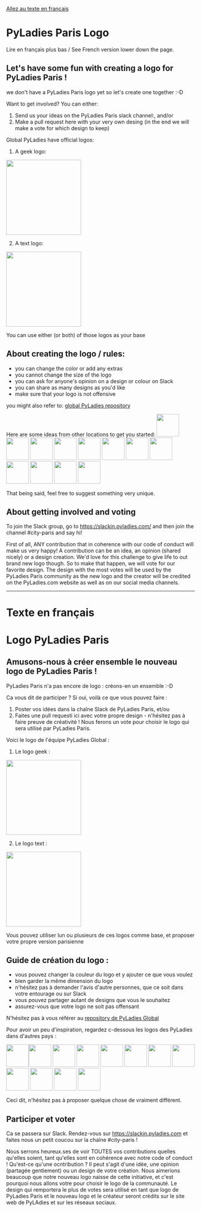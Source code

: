 [Allez au texte en francais](#texte-en-français)


# PyLadies Paris Logo

Lire en français plus bas / See French version lower down the page.

## Let's have some fun with creating a logo for PyLadies Paris !

we don't have a PyLadies Paris logo yet so let's create one together :-D

Want to get involved? You can either:
1. Send us your ideas on the PyLadies Paris slack channel:, and/or
2. Make a pull request here with your very own desing (in the end we will make a vote for which design to keep)

Global PyLadies have official logos:

1. A geek logo:
<img src="https://github.com/pyladies/pyladies-assets/blob/master/geek/png/pylady_geek_full_standard.png" width="200">

2. A text logo: 
<img src="https://github.com/pyladies/pyladies-assets/blob/master/wordmark/png/pyladies_wordmark_standard_black.png" width="200">

You can use either (or both) of those logos as your base

## About creating the logo / rules:

- you can change the color or add any extras
- you cannot change the size of the logo
- you can ask for anyone's opinion on a design or colour on Slack
- you can share as many designs as you'd like
- make sure that your logo is not offensive

you might also refer to: [global PyLadies repository](https://github.com/pyladies/pyladies-assets)

Here are some ideas from other locations to get you started:
<img src="https://github.com/pyladies/pyladies-assets/blob/master/locations/pyladies_amsterdam_logo.jpeg" width="60"><img src="https://github.com/pyladies/pyladies-assets/blob/master/locations/pyladies_australia_logo.png" width="60">
<img src="https://github.com/pyladies/pyladies-assets/blob/master/locations/pyladies_salvador_logo.png" width="60">
<img src="https://github.com/pyladies/pyladies-assets/blob/master/locations/LA/pyladies_la_logo.png" width="60">
<img src="https://github.com/pyladies/pyladies-assets/blob/master/locations/pyladies_berlin_logo.png" width="60">
<img src="https://github.com/pyladies/pyladies-assets/blob/master/locations/DC/pyladies_dc_logo.png" width="60">
<img src="https://github.com/pyladies/pyladies-assets/blob/master/locations/pyladies_brasil_logo.png" width="60">
<img src="https://github.com/pyladies/pyladies-assets/blob/master/locations/pyladies_pdx_logo.png" width="60">
<img src="https://github.com/pyladies/pyladies-assets/blob/master/locations/pyladies_taiwan_logo.png" width="60">
<img src="https://github.com/pyladies/pyladies-assets/blob/master/locations/pyladies_poland_logo.png" width="60">
<img src="https://github.com/pyladies/pyladies-assets/blob/master/locations/Recife-BR/logo_wordmark_pyladies_recife.png" width="60">
<img src="https://pbs.twimg.com/profile_images/1247876648847806465/hGUaaPTW_400x400.jpg" width="60">

That being said, feel free to suggest something very unique.

## About getting involved and voting
To join the Slack group, go to https://slackin.pyladies.com/ and then join the channel #city-paris and say hi!

First of all, ANY contribution that in coherence with our code of conduct will make us very happy! A contribution can be an idea, an opinion (shared nicely) or a design creation. We'd love for this challenge to give life to out brand new logo though. So to make that happen, we will vote for our favorite design. The design with the most votes will be used by the PyLadies Paris community as the new logo and the creator will be credited on the PyLadies.com website as well as on our social media channels.

---
# Texte en français

# Logo PyLadies Paris

## Amusons-nous à créer ensemble le nouveau logo de PyLadies Paris !

PyLadies Paris n'a pas encore de logo : créons-en un ensemble :-D

Ca vous dit de participer ? Si oui, voilà ce que vous pouvez faire :
1. Poster vos idées dans la chaîne Slack de PyLadies Paris, et/ou
2. Faites une pull requesti ici avec votre propre design - n'hésitez pas à faire preuve de créativité ! Nous ferons un vote pour choisir le logo qui sera utilisé par PyLadies Paris.

Voici le logo de l'équipe PyLadies Global :

1. Le logo geek :
<img src="https://github.com/pyladies/pyladies-assets/blob/master/geek/png/pylady_geek_full_standard.png" width="200">

2. Le logo text : 
<img src="https://github.com/pyladies/pyladies-assets/blob/master/wordmark/png/pyladies_wordmark_standard_black.png" width="200">

Vous pouvez utiliser lun ou plusieurs de ces logos comme base, et proposer votre propre version parisienne

## Guide de création du logo :

- vous pouvez changer la couleur du logo et y ajouter ce que vous voulez
- bien garder la même dimension du logo
- n'hésitez pas à demander l'avis d'autre personnes, que ce soit dans votre entourage ou sur Slack
- vous pouvez partager autant de designs que vous le souhaitez
- assurez-vous que votre logo ne soit pas offensant

N'hésitez pas à vous référer au [repository de PyLadies Global](https://github.com/pyladies/pyladies-assets)

Pour avoir un peu d'inspiration, regardez c-dessous les logos des PyLadies dans d'autres pays :

<img src="https://github.com/pyladies/pyladies-assets/blob/master/locations/pyladies_amsterdam_logo.jpeg" width="60"><img src="https://github.com/pyladies/pyladies-assets/blob/master/locations/pyladies_australia_logo.png" width="60">
<img src="https://github.com/pyladies/pyladies-assets/blob/master/locations/pyladies_salvador_logo.png" width="60">
<img src="https://github.com/pyladies/pyladies-assets/blob/master/locations/LA/pyladies_la_logo.png" width="60">
<img src="https://github.com/pyladies/pyladies-assets/blob/master/locations/pyladies_berlin_logo.png" width="60">
<img src="https://github.com/pyladies/pyladies-assets/blob/master/locations/DC/pyladies_dc_logo.png" width="60">
<img src="https://github.com/pyladies/pyladies-assets/blob/master/locations/pyladies_brasil_logo.png" width="60">
<img src="https://github.com/pyladies/pyladies-assets/blob/master/locations/pyladies_pdx_logo.png" width="60">
<img src="https://github.com/pyladies/pyladies-assets/blob/master/locations/pyladies_taiwan_logo.png" width="60">
<img src="https://github.com/pyladies/pyladies-assets/blob/master/locations/pyladies_poland_logo.png" width="60">
<img src="https://github.com/pyladies/pyladies-assets/blob/master/locations/Recife-BR/logo_wordmark_pyladies_recife.png" width="60">
<img src="https://pbs.twimg.com/profile_images/1247876648847806465/hGUaaPTW_400x400.jpg" width="60">
                                                                                                  
Ceci dit, n'hésitez pas à proposer quelque chose de vraiment différent.

## Participer et voter
Ca se passera sur Slack. Rendez-vous sur https://slackin.pyladies.com et faites nous un petit coucou sur la chaîne #city-paris !

Nous serrons heureux.ses de voir TOUTES vos contributions quelles qu'elles soient, tant qu'elles sont en cohérence avec notre code of conduct ! Qu'est-ce qu'une ocntribution ? Il peut s'agit d'une idée, une opinion (partagée gentiement) ou un design de votre création. Nous aimerions beaucoup que notre nouveau logo naisse de cette initiative, et c'est pourquoi nous allons votre pour choisir le logo de la communauté. Le design qui remportera le plus de votes sera utilisé en tant que logo de PyLadies Paris et le nouveau logo et le créateur seront crédits sur le site web de PyLAdies et sur les réseaux sociaux.
